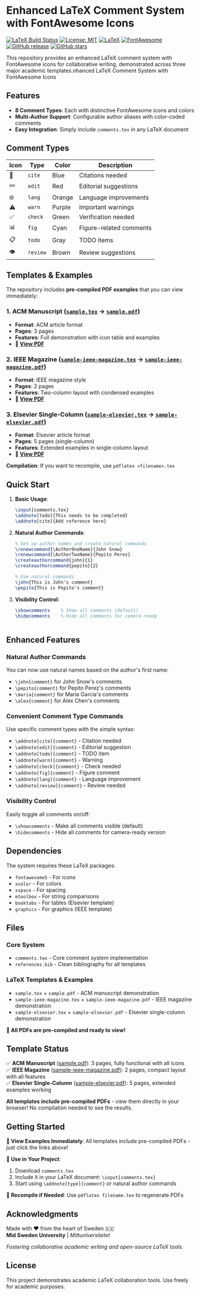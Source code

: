 # Enhanced LaTeX Comment System with FontAwesome Icons

[![LaTeX Build Status](https://github.com/sergiorico/latex_comments_system/workflows/LaTeX%20Build%20Status/badge.svg)](https://github.com/sergiorico/latex_comments_system/actions)
[![License: MIT](https://img.shields.io/badge/License-MIT-yellow.svg)](https://opensource.org/licenses/MIT)
[![LaTeX](https://img.shields.io/badge/LaTeX-008080?logo=latex&logoColor=white)](https://www.latex-project.org/)
[![FontAwesome](https://img.shields.io/badge/FontAwesome-339AF0?logo=fontawesome&logoColor=white)](https://fontawesome.com/)
[![GitHub release](https://img.shields.io/github/release/sergiorico/latex_comments_system.svg)](https://github.com/sergiorico/latex_comments_system/releases)
[![GitHub stars](https://img.shields.io/github/stars/sergiorico/latex_comments_system.svg)](https://github.com/sergiorico/latex_comments_system/stargazers)

This repository provides an enhanced LaTeX comment system with FontAwesome icons for collaborative writing, demonstrated across three major academic templates.nhanced LaTeX Comment System with FontAwesome Icons


## Features

- **8 Comment Types**: Each with distinctive FontAwesome icons and colors
- **Multi-Author Support**: Configurable author aliases with color-coded comments
- **Easy Integration**: Simply include `comments.tex` in any LaTeX document

## Comment Types

| Icon | Type | Color | Description |
|------|------|-------|-------------|
| 📝 | `cite` | Blue | Citations needed |
| ✏️ | `edit` | Red | Editorial suggestions |
| 🌐 | `lang` | Orange | Language improvements |
| ⚠️ | `warn` | Purple | Important warnings |
| ✅ | `check` | Green | Verification needed |
| 📊 | `fig` | Cyan | Figure-related comments |
| 📋 | `todo` | Gray | TODO items |
| 👁️ | `review` | Brown | Review suggestions |

## Templates & Examples

The repository includes **pre-compiled PDF examples** that you can view immediately:

### 1. ACM Manuscript ([`sample.tex`](sample.tex) → [`sample.pdf`](sample.pdf))
- **Format**: ACM article format
- **Pages**: 3 pages
- **Features**: Full demonstration with icon table and examples
- **📄 [View PDF](sample.pdf)**

### 2. IEEE Magazine ([`sample-ieee-magazine.tex`](sample-ieee-magazine.tex) → [`sample-ieee-magazine.pdf`](sample-ieee-magazine.pdf))  
- **Format**: IEEE magazine style
- **Pages**: 2 pages
- **Features**: Two-column layout with condensed examples
- **📄 [View PDF](sample-ieee-magazine.pdf)**

### 3. Elsevier Single-Column ([`sample-elsevier.tex`](sample-elsevier.tex) → [`sample-elsevier.pdf`](sample-elsevier.pdf))
- **Format**: Elsevier article format
- **Pages**: 5 pages (single-column)
- **Features**: Extended examples in single-column layout
- **📄 [View PDF](sample-elsevier.pdf)**

**Compilation**: If you want to recompile, use `pdflatex <filename>.tex`

## Quick Start

1. **Basic Usage**:
   ```latex
   \input{comments.tex}
   \addnote[todo]{This needs to be completed}
   \addnote[cite]{Add reference here}
   ```

2. **Natural Author Commands**:
   ```latex
   % Set up author names and create natural commands
   \renewcommand{\AuthorOneName}{John Snow}
   \renewcommand{\AuthorTwoName}{Pepito Perez}
   \createauthorcommand{john}{1}
   \createauthorcommand{pepito}{2}
   
   % Use natural commands
   \john{This is John's comment}
   \pepito{This is Pepito's comment}
   ```

3. **Visibility Control**:
   ```latex
   \showcomments    % Show all comments (default)
   \hidecomments    % Hide all comments for camera-ready
   ```

   ```

## Enhanced Features

### Natural Author Commands

You can now use natural names based on the author's first name:

- `\john{comment}` for John Snow's comments
- `\pepito{comment}` for Pepito Perez's comments  
- `\maria{comment}` for Maria Garcia's comments
- `\alex{comment}` for Alex Chen's comments

### Convenient Comment Type Commands
Use specific comment types with the simple syntax:

- `\addnote[cite]{comment}` - Citation needed
- `\addnote[edit]{comment}` - Editorial suggestion
- `\addnote[todo]{comment}` - TODO item
- `\addnote[warn]{comment}` - Warning
- `\addnote[check]{comment}` - Check needed
- `\addnote[fig]{comment}` - Figure comment
- `\addnote[lang]{comment}` - Language improvement
- `\addnote[review]{comment}` - Review needed

### Visibility Control
Easily toggle all comments on/off:

- `\showcomments` - Make all comments visible (default)
- `\hidecomments` - Hide all comments for camera-ready version

## Dependencies

The system requires these LaTeX packages:
- `fontawesome5` - For icons
- `xcolor` - For colors  
- `xspace` - For spacing
- `etoolbox` - For string comparisons
- `booktabs` - For tables (Elsevier template)
- `graphicx` - For graphics (IEEE template)

## Files

### Core System
- `comments.tex` - Core comment system implementation
- `references.bib` - Clean bibliography for all templates

### LaTeX Templates & Examples
- `sample.tex` + `sample.pdf` - ACM manuscript demonstration
- `sample-ieee-magazine.tex` + `sample-ieee-magazine.pdf` - IEEE magazine demonstration  
- `sample-elsevier.tex` + `sample-elsevier.pdf` - Elsevier single-column demonstration

**📄 All PDFs are pre-compiled and ready to view!**

## Template Status

✅ **ACM Manuscript** ([sample.pdf](sample.pdf)): 3 pages, fully functional with all icons  
✅ **IEEE Magazine** ([sample-ieee-magazine.pdf](sample-ieee-magazine.pdf)): 2 pages, compact layout with all features  
✅ **Elsevier Single-Column** ([sample-elsevier.pdf](sample-elsevier.pdf)): 5 pages, extended examples working

**All templates include pre-compiled PDFs** - view them directly in your browser! No compilation needed to see the results.

## Getting Started

**📄 View Examples Immediately**: All templates include pre-compiled PDFs - just click the links above!

**🚀 Use in Your Project**:
1. Download `comments.tex` 
2. Include it in your LaTeX document: `\input{comments.tex}`
3. Start using `\addnote[type]{comment}` or natural author commands

**🔄 Recompile if Needed**: Use `pdflatex filename.tex` to regenerate PDFs

## Acknowledgments

Made with ❤️ from the heart of Sweden 🇸🇪  
**Mid Sweden University** | *Mittuniversitetet*

*Fostering collaborative academic writing and open-source LaTeX tools.*

## License

This project demonstrates academic LaTeX collaboration tools. Use freely for academic purposes.
